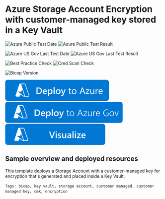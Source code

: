 # Azure Storage Account Encryption with customer-managed key stored in a Key Vault

![Azure Public Test Date](https://azurequickstartsservice.blob.core.windows.net/badges/quickstarts/microsoft.storage/storage-blob-encryption-with-cmk/PublicLastTestDate.svg)
![Azure Public Test Result](https://azurequickstartsservice.blob.core.windows.net/badges/quickstarts/microsoft.storage/storage-blob-encryption-with-cmk/PublicDeployment.svg)

![Azure US Gov Last Test Date](https://azurequickstartsservice.blob.core.windows.net/badges/quickstarts/microsoft.storage/storage-blob-encryption-with-cmk/FairfaxLastTestDate.svg)
![Azure US Gov Last Test Result](https://azurequickstartsservice.blob.core.windows.net/badges/quickstarts/microsoft.storage/storage-blob-encryption-with-cmk/FairfaxDeployment.svg)

![Best Practice Check](https://azurequickstartsservice.blob.core.windows.net/badges/quickstarts/microsoft.storage/storage-blob-encryption-with-cmk/BestPracticeResult.svg)
![Cred Scan Check](https://azurequickstartsservice.blob.core.windows.net/badges/quickstarts/microsoft.storage/storage-blob-encryption-with-cmk/CredScanResult.svg)

![Bicep Version](https://azurequickstartsservice.blob.core.windows.net/badges/quickstarts/microsoft.storage/storage-blob-encryption-with-cmk/BicepVersion.svg)

[![Deploy To Azure](https://raw.githubusercontent.com/Azure/azure-quickstart-templates/master/1-CONTRIBUTION-GUIDE/images/deploytoazure.svg?sanitize=true)](https://portal.azure.com/#create/Microsoft.Template/uri/https%3A%2F%2Fraw.githubusercontent.com%2FAzure%2Fazure-quickstart-templates%2Fmaster%2Fquickstarts%2Fmicrosoft.storage%2Fstorage-blob-encryption-with-cmk%2Fazuredeploy.json)
[![Deploy To Azure US Gov](https://raw.githubusercontent.com/Azure/azure-quickstart-templates/master/1-CONTRIBUTION-GUIDE/images/deploytoazuregov.svg?sanitize=true)](https://portal.azure.us/#create/Microsoft.Template/uri/https%3A%2F%2Fraw.githubusercontent.com%2FAzure%2Fazure-quickstart-templates%2Fmaster%2Fquickstarts%2Fmicrosoft.storage%2Fstorage-blob-encryption-with-cmk%2Fazuredeploy.json)
[![Visualize](https://raw.githubusercontent.com/Azure/azure-quickstart-templates/master/1-CONTRIBUTION-GUIDE/images/visualizebutton.svg?sanitize=true)](http://armviz.io/#/?load=https%3A%2F%2Fraw.githubusercontent.com%2FAzure%2Fazure-quickstart-templates%2Fmaster%2Fquickstarts%2Fmicrosoft.storage%2Fstorage-blob-encryption-with-cmk%2Fazuredeploy.json)  


## Sample overview and deployed resources

This template deploys a Storage Account with a customer-managed key for encryption that's generated and placed inside a Key Vault.

`Tags: bicep, key vault, storage account, customer managed, customer managed key, cmk, encryption`
